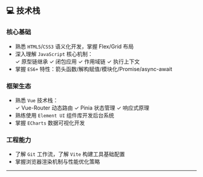 ## 💻 技术栈

### 核心基础

- 熟悉 `HTML5`/`CSS3` 语义化开发，掌握 Flex/Grid 布局
- 深入理解 `JavaScript` 核心机制：  
  ✓ 原型链继承 ✓ 闭包应用 ✓ 作用域链 ✓ 执行上下文
- 掌握 `ES6+` 特性：箭头函数/解构赋值/模块化/Promise/async-await

### 框架生态

- 熟悉 `Vue` 技术栈：  
  ✓ Vue-Router 动态路由 ✓ Pinia 状态管理 ✓ 响应式原理
- 熟练使用 `Element UI` 组件库开发后台系统
- 掌握 `ECharts` 数据可视化开发

### 工程能力

- 了解 `Git` 工作流，了解 `Vite` 构建工具基础配置
- 掌握浏览器渲染机制与性能优化策略

---
